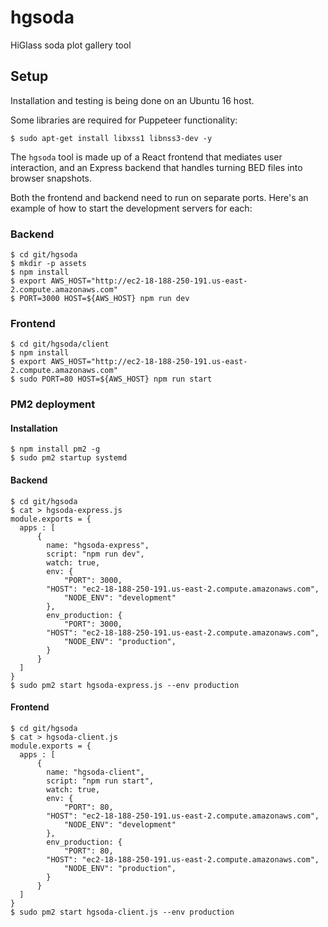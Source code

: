 # hgsoda
HiGlass soda plot gallery tool

## Setup

Installation and testing is being done on an Ubuntu 16 host.

Some libraries are required for Puppeteer functionality:

```
$ sudo apt-get install libxss1 libnss3-dev -y
```

The `hgsoda` tool is made up of a React frontend that mediates user interaction, and an Express backend that handles turning BED files into browser snapshots.

Both the frontend and backend need to run on separate ports. Here's an example of how to start the development servers for each:

### Backend

```
$ cd git/hgsoda
$ mkdir -p assets
$ npm install
$ export AWS_HOST="http://ec2-18-188-250-191.us-east-2.compute.amazonaws.com"
$ PORT=3000 HOST=${AWS_HOST} npm run dev
```

### Frontend

```
$ cd git/hgsoda/client
$ npm install
$ export AWS_HOST="http://ec2-18-188-250-191.us-east-2.compute.amazonaws.com"
$ sudo PORT=80 HOST=${AWS_HOST} npm run start
```

### PM2 deployment

#### Installation

```
$ npm install pm2 -g
$ sudo pm2 startup systemd
```

#### Backend

```
$ cd git/hgsoda
$ cat > hgsoda-express.js
module.exports = {
  apps : [
      {
        name: "hgsoda-express",
        script: "npm run dev",
        watch: true,
        env: {
            "PORT": 3000,
	    "HOST": "ec2-18-188-250-191.us-east-2.compute.amazonaws.com",
            "NODE_ENV": "development"
        },
        env_production: {
            "PORT": 3000,
	    "HOST": "ec2-18-188-250-191.us-east-2.compute.amazonaws.com",	    
            "NODE_ENV": "production",
        }
      }
  ]
}
$ sudo pm2 start hgsoda-express.js --env production
```

#### Frontend

```
$ cd git/hgsoda
$ cat > hgsoda-client.js
module.exports = {
  apps : [
      {
        name: "hgsoda-client",
        script: "npm run start",
        watch: true,
        env: {
            "PORT": 80,
	    "HOST": "ec2-18-188-250-191.us-east-2.compute.amazonaws.com",
            "NODE_ENV": "development"
        },
        env_production: {
            "PORT": 80,
	    "HOST": "ec2-18-188-250-191.us-east-2.compute.amazonaws.com",	    
            "NODE_ENV": "production",
        }
      }
  ]
}
$ sudo pm2 start hgsoda-client.js --env production
```
